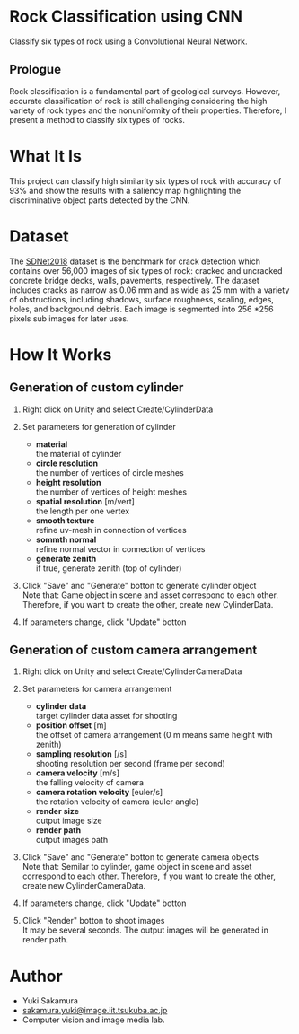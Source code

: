# Rock Classification using CNN
Classify six types of rock using a Convolutional Neural Network.

## Prologue
Rock classification is a fundamental part of geological surveys. However, accurate classification of rock is still challenging considering the high variety of rock types and the nonuniformity of their properties. Therefore, I present a method to classify six types of rocks. 

# What It Is
This project can classify high similarity six types of rock with accuracy of 93% and show the results with a saliency map highlighting the discriminative object parts detected by the CNN.


# Dataset
The [SDNet2018](https://digitalcommons.usu.edu/all_datasets/48/) dataset is the benchmark for crack detection which contains over 56,000 images of six types of rock: cracked and uncracked concrete bridge decks, walls, pavements, respectively. The dataset includes cracks as narrow as 0.06 mm and as wide as 25 mm with a variety of obstructions, including shadows, surface roughness, scaling, edges, holes, and background debris. Each image is segmented into 256 *256 pixels sub images for later uses.


# How It Works
## Generation of custom cylinder
1. Right click on Unity and select Create/CylinderData

2. Set parameters for generation of cylinder
    - **material**  
      the material of cylinder
    - **circle resolution**  
      the number of vertices of circle meshes
    - **height resolution**  
      the number of vertices of height meshes
    - **spatial resolution** [m/vert]  
      the length per one vertex
    - **smooth texture**  
      refine uv-mesh in connection of vertices
    - **sommth normal**  
      refine normal vector in connection of vertices
    - **generate zenith**  
      if true, generate zenith (top of cylinder)

<p></p>

3. Click "Save" and "Generate" botton to generate cylinder object  
  Note that: Game object in scene and asset correspond to each other. Therefore, if you want to create the other, create new CylinderData.

4. If parameters change, click "Update" botton

## Generation of custom camera arrangement
1. Right click on Unity and select Create/CylinderCameraData

2. Set parameters for camera arrangement
    - **cylinder data**  
      target cylinder data asset for shooting
    - **position offset** [m]  
      the offset of camera arrangement (0 m means same height with zenith)
    - **sampling resolution** [/s]  
      shooting resolution per second (frame per second)
    - **camera velocity** [m/s]  
      the falling velocity of camera
    - **camera rotation velocity** [euler/s]  
      the rotation velocity of camera (euler angle)
    - **render size**  
      output image size
    - **render path**  
      output images path

<p></p>

3. Click "Save" and "Generate" botton to generate camera objects  
  Note that: Semilar to cylinder, game object in scene and asset correspond to each other. Therefore, if you want to create the other, create new CylinderCameraData.

4. If parameters change, click "Update" botton

5. Click "Render" botton to shoot images  
  It may be several seconds. The output images will be generated in render path.


# Author
- Yuki Sakamura
- sakamura.yuki@image.iit.tsukuba.ac.jp
- Computer vision and image media lab.
